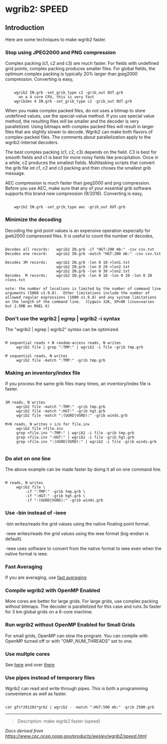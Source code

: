 # wgrib2: SPEED

## Introduction

Here are some techniques to make wgrib2 faster.

### Stop using JPEG2000 and PNG compression

Complex packing (c1, c2 and c3) are much faster. For fields with undefined
grid points, complex packing produces smaller files. For global fields, the
optimum complex packing is typically 20% larger than jpeg2000 compression.
Converting is easy,

```

    wgrib2 IN.grb -set_grib_type c2 -grib_out OUT.grb
      on a 4 core CPU, this is very fast
    wgrib2ms 4 IN.grb -set_grib_type c2 -grib_out OUT.grb

```

When you make complex packed files, do not uses a bitmap to store
undefined values, use the special-value method. If you use special
value method, the resulting files will be smaller and the decoder
is very parallelized. Using bitmaps with complex packed files
will result in larger files that are slightly slower to decode.
Wgrib2 can make both flavors of complex-packed files. The comments
about parallelization apply to the wgrib2-internal decoders.

The best complex packing (c1, c2, c3) depends on the field.
C3 is best for smooth fields and c1 is best for more noisy fields
like precipitation. Once in a while, c2 produces the smallest fields.
Multitasking scripts that convert the grib file int c1, c2 and c3 packing
and then choses the smallest grib message.

AEC compression is much faster than jpeg2000 and png compression. Before
you use AEC, make sure that any of your essential grib software supports
this brand new compression (9/2016). Converting is easy,

```

    wgrib2 IN.grb -set_grib_type aec -grib_out OUT.grb

```

### Minimize the decoding

Decoding the grid point values is an expensive operation especially for jpeb2000 compressed files.
It is useful to count the number of decodes,

```

Decodes all records:   wgrib2 IN.grb -if "HGT:200 mb:" -csv csv.txt
Decodes one record:    wgrib2 IN.grb -match "HGT:200 mb:" -csv csv.txt

Decodes 3M records:    wgrib2 IN.grb -lon 0 10 >lon1.txt
                       wgrib2 IN.grb -lon 0 20 >lon2.txt
                       wgrib2 IN.grb -lon 0 30 >lon2.txt
Decodes  M records:    wgrib2 IN.grb -lon 0 10 -lon 0 20 -lon 0 20  >lons.txt

note: the number of locations is limited by the number of command line
arguments (5000 v1.9.8).  Other limitations include the number of
allowed regular expressions (1000 v1.9.8) and any system limitations
on the length of the command line.  (Cygwin 32K, XP=8K linux=varies
but 2.5MB on RHEL 6)

```

### Don't use the wgrib2 | egrep | wgrib2 -i syntax

The "wgrib2 | egrep | wgrib2" syntax can be optimized.

```

M sequential reads + N random-access reads, N writes
     wgrib2 file | grep ":TMP:" | wgrib2 -i file -grib tmp.grb

M sequential reads, N writes
     wgrib2 file -match ":TMP:" -grib tmp.grb

```

### Making an inventory/index file

If you process the same grib files many times, an inventory/index file is faster.

```

3M reads, N writes
     wgrib2 file -match ":TMP:" -grib tmp.grb
     wgrib2 file -match ":HGT:" -grib hgt.grb
     wgrib2 file -match ":(UGRD|VGRD):" -grib winds.grb

M+N reads, N writes + i/o for file.inv
     wgrib2 file >file.inv
     grep <file.inv ":TMP:" | wgrib2 -i file -grib tmp.grb
     grep <file.inv ":HGT:" | wgrib2 -i file -grib hgt.grb
     grep <file.inv ":(UGRD|VGRD):" | wgrib2 -i file -grib winds.grb


```

### Do alot on one line

The above example can be made faster by doing it all on one command line.

```

M reads, N writes
     wgrib2 file \
         -if ":TMP:" -grib tmp.grb \
         -if ":HGT:" -grib hgt.grb \
         -if ":(UGRD|VGRD):" -grib winds.grb

```

### Use -bin instead of -ieee

-bin writes/reads the grid values using the native floating point format.

-ieee writes/reads the grid values using the ieee format (big-endian is default).

-ieee uses software to convert from the native format to ieee even when the native
format is ieee.

### Fast Averaging

If you are averaging, use
[fast averaging](https://www.cpc.noaa.gov/products/wesley/wgrib2/ave.md)

### Compile wgrib2 with OpenMP Enabled

More cores are better for large grids. For large grids, use complex packing
without bitmaps. The decoder is parallelized for this case and runs 3x faster
for 3 km global grids on a 6-core machine.

### Run wgrib2 without OpenMP Enabled for Small Grids

For small grids, OpenMP can slow the program. You can compile
with OpenMP turned off or with "OMP_NUM_THREADS" set to one.

### Use multple cores

See [here](https://www.cpc.ncep.noaa.gov/products/wesley/wgrib2/pipes.md)
and over [there](https://www.cpc.ncep.noaa.gov/products/wesley/wgrib2/for_n.md)

### Use pipes instead of temporary files

Wgrib2 can read and write through pipes. This is both a programming convenience
as well as faster.

```

cat gfs*201201*grb2 | wgrib2 - -match ":HGT:500 mb:" -grib Z500.grb

```

---

> Description: make wgrib2 faster (speed)

_Docs derived from <https://www.cpc.ncep.noaa.gov/products/wesley/wgrib2/speed.html>_
